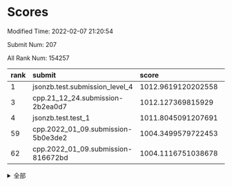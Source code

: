 # Scores

Modified Time: 2022-02-07 21:20:54

Submit Num: 207

All Rank Num: 154257

| rank |               submit               |       score        |       sigma        | pk_num |
| :--- | :--------------------------------- | :----------------- | :----------------- | :----- |
| 1    | jsonzb.test.submission_level_4     | 1012.9619120202558 | 0.7928014306211709 | 2980   |
| 3    | cpp.21_12_24.submission-2b2ea0d7   | 1012.127369815929  | 0.7887705061405911 | 2982   |
| 4    | jsonzb.test.test_1                 | 1011.8045091207691 | 0.7939501511920374 | 2981   |
| 59   | cpp.2022_01_09.submission-5b0e3de2 | 1004.3499579722453 | 0.7141629785184492 | 2980   |
| 62   | cpp.2022_01_09.submission-816672bd | 1004.1116751038678 | 0.7286196118190028 | 2983   |


<details>
<summary>全部</summary>

| rank |                 submit                 |       score        |       sigma        | pk_num |
| :--- | :------------------------------------- | :----------------- | :----------------- | :----- |
| 1    | jsonzb.test.submission_level_4         | 1012.9619120202558 | 0.7928014306211709 | 2980   |
| 2    | gobigger.level_3.submission_level_3_18 | 1012.2548901376093 | 0.7803069969380176 | 2983   |
| 3    | cpp.21_12_24.submission-2b2ea0d7       | 1012.127369815929  | 0.7887705061405911 | 2982   |
| 4    | jsonzb.test.test_1                     | 1011.8045091207691 | 0.7939501511920374 | 2981   |
| 5    | gobigger.level_3.submission_level_3_8  | 1011.0721507479105 | 0.7549290923190503 | 2984   |
| 6    | gobigger.level_3.submission_level_3_23 | 1011.01790844539   | 0.7676631030616458 | 2982   |
| 7    | gobigger.level_3.submission_level_3_29 | 1010.8505271691258 | 0.7733757636635099 | 2978   |
| 8    | gobigger.level_3.submission_level_3_30 | 1010.8035931192619 | 0.7866499641579915 | 2978   |
| 9    | gobigger.level_3.submission_level_3_45 | 1010.6462157677897 | 0.7808432056907475 | 2979   |
| 10   | gobigger.level_3.submission_level_3_24 | 1010.5569830634453 | 0.7640110369484067 | 2978   |
| 11   | gobigger.level_3.submission_level_3_48 | 1010.5051569862715 | 0.7605171644948514 | 2979   |
| 12   | gobigger.level_3.submission_level_3_40 | 1010.39125669337   | 0.753194721799775  | 2983   |
| 13   | gobigger.level_3.submission_level_3_39 | 1010.3450727590389 | 0.767008511177451  | 2980   |
| 14   | gobigger.level_3.submission_level_3_9  | 1010.3350202391201 | 0.7475925451004238 | 2976   |
| 15   | gobigger.level_3.submission_level_3_26 | 1010.3235900115276 | 0.7590248575787621 | 2977   |
| 16   | gobigger.level_3.submission_level_3_1  | 1010.225583268666  | 0.7786938415267725 | 2977   |
| 17   | gobigger.level_3.submission_level_3_4  | 1010.1393190608777 | 0.7571062216709084 | 2983   |
| 18   | gobigger.level_3.submission_level_3_37 | 1010.1190428789303 | 0.7614134260016933 | 2982   |
| 19   | gobigger.level_3.submission_level_3_32 | 1009.9783981417695 | 0.7618290277787052 | 2985   |
| 20   | gobigger.level_3.submission_level_3_19 | 1009.9747630906719 | 0.7639781048011444 | 2981   |
| 21   | gobigger.level_3.submission_level_3_41 | 1009.9617894312214 | 0.7422376129344167 | 2983   |
| 22   | gobigger.level_3.submission_level_3_20 | 1009.9562018317672 | 0.759288749126829  | 2983   |
| 23   | gobigger.level_3.submission_level_3_35 | 1009.9397275543096 | 0.7518793463712787 | 2982   |
| 24   | gobigger.level_3.submission_level_3_38 | 1009.9250595590563 | 0.7484343087226244 | 2986   |
| 25   | gobigger.level_3.submission_level_3_44 | 1009.8415442980917 | 0.7513075294257522 | 2985   |
| 26   | gobigger.level_3.submission_level_3_3  | 1009.8399243280784 | 0.7692599293206464 | 2978   |
| 27   | gobigger.level_3.submission_level_3_31 | 1009.8135515931859 | 0.7716654903987729 | 2983   |
| 28   | gobigger.level_3.submission_level_3_22 | 1009.7440074139224 | 0.7851832777916787 | 2985   |
| 29   | gobigger.level_3.submission_level_3_36 | 1009.7402110381479 | 0.7621115729070173 | 2977   |
| 30   | gobigger.level_3.submission_level_3_25 | 1009.6513197241752 | 0.7703906674654387 | 2983   |
| 31   | gobigger.level_3.submission_level_3_0  | 1009.5913547168084 | 0.7435238236499692 | 2986   |
| 32   | gobigger.level_3.submission_level_3_7  | 1009.5873027973871 | 0.7525694089307833 | 2981   |
| 33   | gobigger.level_3.submission_level_3_49 | 1009.5621938176755 | 0.7520293110512885 | 2980   |
| 34   | gobigger.level_3.submission_level_3_5  | 1009.5566355554233 | 0.7485566716214235 | 2981   |
| 35   | gobigger.level_3.submission_level_3_6  | 1009.5287185290703 | 0.7366736980708618 | 2986   |
| 36   | gobigger.level_3.submission_level_3_14 | 1009.4578951458386 | 0.7362945588621771 | 2981   |
| 37   | gobigger.level_3.submission_level_3_11 | 1009.4321544341299 | 0.747618887468095  | 2978   |
| 38   | gobigger.level_3.submission_level_3_27 | 1009.3833260058527 | 0.751163202781801  | 2981   |
| 39   | gobigger.level_3.submission_level_3_2  | 1009.3622443106347 | 0.7598614807434216 | 2980   |
| 40   | gobigger.level_3.submission_level_3_43 | 1009.3612133145257 | 0.7329094265894766 | 2980   |
| 41   | gobigger.level_3.submission_level_3_16 | 1009.285874768396  | 0.7432197706187356 | 2982   |
| 42   | gobigger.level_3.submission_level_3_33 | 1009.2821252095154 | 0.7509907201409314 | 2982   |
| 43   | gobigger.level_3.submission_level_3_28 | 1009.2509974170249 | 0.7410553110118845 | 2982   |
| 44   | gobigger.level_3.submission_level_3_42 | 1009.17752350276   | 0.7243794201362823 | 2980   |
| 45   | gobigger.level_3.submission_level_3_13 | 1009.1603766524748 | 0.7245549133346884 | 2979   |
| 46   | gobigger.level_3.submission_level_3_46 | 1009.160133511515  | 0.7478523547496998 | 2981   |
| 47   | gobigger.level_3.submission_level_3_21 | 1009.133519392746  | 0.7288220526512833 | 2980   |
| 48   | gobigger.level_3.submission_level_3_34 | 1009.1067440748425 | 0.745346435776605  | 2981   |
| 49   | gobigger.level_3.submission_level_3_15 | 1009.0233899180865 | 0.7535413969690656 | 2975   |
| 50   | gobigger.level_3.submission_level_3_12 | 1008.9105774999987 | 0.7515933531396789 | 2983   |
| 51   | gobigger.level_3.submission_level_3_10 | 1008.8922356389687 | 0.7330948274785198 | 2983   |
| 52   | gobigger.level_3.submission_level_3_17 | 1008.7434308755876 | 0.7420141436948926 | 2979   |
| 53   | gobigger.level_3.submission_level_3_47 | 1008.6463430173092 | 0.73461323633664   | 2977   |
| 54   | gobigger.level_1.submission_level_1_12 | 1005.0589948163588 | 0.7166896577204952 | 2985   |
| 55   | gobigger.level_1.submission_level_1_29 | 1005.0399702145355 | 0.7083770812863536 | 2982   |
| 56   | gobigger.level_1.submission_level_1_42 | 1004.643018548084  | 0.7178231883065757 | 2980   |
| 57   | gobigger.level_1.submission_level_1_39 | 1004.6033988389909 | 0.7174954547495964 | 2979   |
| 58   | gobigger.level_1.submission_level_1_21 | 1004.4415673913155 | 0.7050655645596072 | 2983   |
| 59   | cpp.2022_01_09.submission-5b0e3de2     | 1004.3499579722453 | 0.7141629785184492 | 2980   |
| 60   | gobigger.level_1.submission_level_1_30 | 1004.194235058684  | 0.7291817439215619 | 2977   |
| 61   | gobigger.level_1.submission_level_1_14 | 1004.1141695265346 | 0.7114121319921314 | 2981   |
| 62   | cpp.2022_01_09.submission-816672bd     | 1004.1116751038678 | 0.7286196118190028 | 2983   |
| 63   | gobigger.level_1.submission_level_1_25 | 1004.016931376393  | 0.7207726761486847 | 2981   |
| 64   | gobigger.level_1.submission_level_1_46 | 1003.8837829318066 | 0.7299966714211332 | 2987   |
| 65   | gobigger.level_1.submission_level_1_24 | 1003.8110146456013 | 0.7148195247779311 | 2980   |
| 66   | gobigger.level_1.submission_level_1_41 | 1003.7772324310987 | 0.7111194198823269 | 2973   |
| 67   | gobigger.level_1.submission_level_1_2  | 1003.7631891284104 | 0.7199314015984483 | 2983   |
| 68   | gobigger.level_1.submission_level_1_8  | 1003.705911750846  | 0.7147242440222064 | 2978   |
| 69   | gobigger.level_1.submission_level_1_7  | 1003.7017987796798 | 0.7191862471119057 | 2983   |
| 70   | gobigger.level_1.submission_level_1_26 | 1003.6954999190866 | 0.7176161094022436 | 2981   |
| 71   | gobigger.level_1.submission_level_1_9  | 1003.6777784159017 | 0.7083507670622795 | 2978   |
| 72   | gobigger.level_1.submission_level_1_48 | 1003.6568947290932 | 0.7179268444239969 | 2981   |
| 73   | gobigger.level_1.submission_level_1_27 | 1003.5968520025456 | 0.7103630573728734 | 2981   |
| 74   | gobigger.level_1.submission_level_1_11 | 1003.5617787917307 | 0.7020947624303346 | 2982   |
| 75   | gobigger.level_1.submission_level_1_19 | 1003.5525996552576 | 0.7158002409212296 | 2984   |
| 76   | gobigger.level_1.submission_level_1_4  | 1003.5185470517396 | 0.7237792209236716 | 2983   |
| 77   | gobigger.level_1.submission_level_1_32 | 1003.4981671023754 | 0.7203333365280721 | 2982   |
| 78   | gobigger.level_1.submission_level_1_13 | 1003.4603578662357 | 0.6970375126482887 | 2981   |
| 79   | gobigger.level_1.submission_level_1_22 | 1003.375874812372  | 0.7139220004211854 | 2975   |
| 80   | gobigger.level_1.submission_level_1_20 | 1003.354472066112  | 0.7153818532420688 | 2984   |
| 81   | gobigger.level_1.submission_level_1_37 | 1003.3477677330526 | 0.7243947450763344 | 2982   |
| 82   | gobigger.level_1.submission_level_1_17 | 1003.3471454472473 | 0.7144635429504466 | 2983   |
| 83   | gobigger.level_1.submission_level_1_35 | 1003.3390050850383 | 0.7144314579026502 | 2980   |
| 84   | gobigger.level_1.submission_level_1_6  | 1003.2978291782023 | 0.7059511646843974 | 2980   |
| 85   | gobigger.level_1.submission_level_1_23 | 1003.1800277151602 | 0.714158228655142  | 2981   |
| 86   | gobigger.level_1.submission_level_1_44 | 1003.1083929780722 | 0.7049258872444827 | 2982   |
| 87   | gobigger.level_1.submission_level_1_34 | 1003.103584325064  | 0.7083525072734428 | 2985   |
| 88   | gobigger.level_1.submission_level_1_38 | 1003.0931115243126 | 0.7243643604277143 | 2979   |
| 89   | gobigger.level_1.submission_level_1_1  | 1003.0854770077818 | 0.7247266534145284 | 2980   |
| 90   | gobigger.level_1.submission_level_1_33 | 1003.0774524187943 | 0.7125494054653276 | 2980   |
| 91   | gobigger.level_1.submission_level_1_15 | 1003.0219046880075 | 0.7150361938220674 | 2978   |
| 92   | gobigger.level_1.submission_level_1_5  | 1002.9870194122475 | 0.7206923042011297 | 2980   |
| 93   | gobigger.level_1.submission_level_1_3  | 1002.9296512916403 | 0.7163769768237281 | 2982   |
| 94   | gobigger.level_1.submission_level_1_18 | 1002.9241754348694 | 0.7196748408686554 | 2983   |
| 95   | gobigger.level_1.submission_level_1_47 | 1002.8788716770827 | 0.714792616680773  | 2980   |
| 96   | gobigger.level_1.submission_level_1_10 | 1002.8306629924137 | 0.7102035751569478 | 2984   |
| 97   | gobigger.level_1.submission_level_1_36 | 1002.789699135583  | 0.7119578948176225 | 2978   |
| 98   | gobigger.level_1.submission_level_1_0  | 1002.6980468644682 | 0.7169010789836927 | 2981   |
| 99   | gobigger.level_1.submission_level_1_31 | 1002.670597209805  | 0.7169827251037855 | 2982   |
| 100  | gobigger.level_1.submission_level_1_40 | 1002.6250529320477 | 0.716730176621815  | 2979   |
| 101  | gobigger.level_1.submission_level_1_49 | 1002.3725961120346 | 0.7115409948103827 | 2981   |
| 102  | gobigger.level_1.submission_level_1_45 | 1002.3706080578002 | 0.7239284017164825 | 2983   |
| 103  | gobigger.level_1.submission_level_1_28 | 1002.2299213162174 | 0.7056738158979223 | 2982   |
| 104  | gobigger.level_1.submission_level_1_16 | 1002.221977471108  | 0.7141844961101197 | 2984   |
| 105  | gobigger.level_1.submission_level_1_43 | 1001.4806460234671 | 0.723253026756214  | 2986   |
| 106  | gobigger.random.submission_random_24   | 998.3193988080012  | 0.7114059049366024 | 2984   |
| 107  | gobigger.random.submission_random_41   | 997.7265155318535  | 0.7099144972943193 | 2978   |
| 108  | gobigger.random.submission_random_22   | 997.5097590135626  | 0.6990890171279872 | 2983   |
| 109  | gobigger.random.submission_random_35   | 997.316231174998   | 0.7155111957652436 | 2984   |
| 110  | gobigger.random.submission_random_8    | 996.8709851551707  | 0.71141588364217   | 2981   |
| 111  | gobigger.random.submission_random_1    | 996.8068119129075  | 0.7190210220603281 | 2977   |
| 112  | gobigger.random.submission_random_21   | 996.7166922015562  | 0.7078314380751823 | 2982   |
| 113  | gobigger.random.submission_random_37   | 996.3664900415366  | 0.7025645979242728 | 2983   |
| 114  | gobigger.random.submission_random_45   | 996.356875098117   | 0.7084923216054656 | 2977   |
| 115  | gobigger.random.submission_random_43   | 996.3464087683238  | 0.7111356369982618 | 2985   |
| 116  | gobigger.random.submission_random_42   | 996.2498364176757  | 0.716156434635719  | 2979   |
| 117  | gobigger.random.submission_random_6    | 996.1846932472463  | 0.7172676472353912 | 2981   |
| 118  | gobigger.random.submission_random_26   | 996.1664779266824  | 0.7098526992849912 | 2979   |
| 119  | gobigger.random.submission_random_49   | 996.1498411002706  | 0.7150902132965151 | 2979   |
| 120  | gobigger.random.submission_random_15   | 996.1332081956609  | 0.7288502809715194 | 2982   |
| 121  | gobigger.random.submission_random_23   | 996.1160515764897  | 0.7037816401552758 | 2979   |
| 122  | gobigger.random.submission_random_47   | 996.1115967921417  | 0.7100124162515585 | 2978   |
| 123  | gobigger.random.submission_random_48   | 996.078152116063   | 0.7011154194169893 | 2982   |
| 124  | gobigger.random.submission_random_13   | 996.0570701837856  | 0.7036658967966452 | 2982   |
| 125  | gobigger.random.submission_random_44   | 996.047409316929   | 0.7103740136356137 | 2980   |
| 126  | gobigger.random.submission_random_16   | 996.0370048214113  | 0.6932709052936048 | 2980   |
| 127  | gobigger.random.submission_random_27   | 995.9983612704309  | 0.7238477201668228 | 2978   |
| 128  | gobigger.random.submission_random_12   | 995.9835691965463  | 0.7071218384736153 | 2981   |
| 129  | gobigger.random.submission_random_38   | 995.9714124368669  | 0.7007514225683421 | 2978   |
| 130  | gobigger.random.submission_random_40   | 995.9621331264651  | 0.7153463772549026 | 2987   |
| 131  | gobigger.random.submission_random_30   | 995.8908450151639  | 0.7079958864278425 | 2979   |
| 132  | gobigger.random.submission_random_25   | 995.8477133301559  | 0.7154130537896399 | 2978   |
| 133  | gobigger.random.submission_random_36   | 995.8207940571333  | 0.7127963667740319 | 2981   |
| 134  | gobigger.random.submission_random_29   | 995.8201458094202  | 0.7130566056154506 | 2983   |
| 135  | gobigger.random.submission_random_20   | 995.8031225434584  | 0.7092157874598359 | 2985   |
| 136  | gobigger.level_2.submission_level_2_31 | 995.785751387541   | 0.7112589345682044 | 2982   |
| 137  | gobigger.random.submission_random_32   | 995.7807160824929  | 0.711903597478319  | 2985   |
| 138  | gobigger.random.submission_random_28   | 995.780665044626   | 0.7231029172430083 | 2983   |
| 139  | gobigger.random.submission_random_39   | 995.6617987382812  | 0.7212546667435131 | 2988   |
| 140  | gobigger.random.submission_random_31   | 995.6492031307766  | 0.6956235376904983 | 2979   |
| 141  | gobigger.random.submission_random_9    | 995.5928235360198  | 0.7187350116929788 | 2979   |
| 142  | gobigger.random.submission_random_2    | 995.5260199610707  | 0.705879671368464  | 2985   |
| 143  | gobigger.random.submission_random_17   | 995.5037917967443  | 0.7144880125773924 | 2984   |
| 144  | gobigger.random.submission_random_7    | 995.4762991808071  | 0.7311552961670721 | 2978   |
| 145  | gobigger.random.submission_random_3    | 995.4474517867112  | 0.7133750882110236 | 2977   |
| 146  | gobigger.random.submission_random_4    | 995.4041867082844  | 0.7084781801193316 | 2980   |
| 147  | gobigger.random.submission_random_0    | 995.3993858316553  | 0.7062167524110646 | 2983   |
| 148  | gobigger.random.submission_random_5    | 995.2618065310132  | 0.7086829991420146 | 2981   |
| 149  | gobigger.random.submission_random_33   | 995.1355341140696  | 0.7389748367175019 | 2980   |
| 150  | gobigger.random.submission_random_34   | 995.0406300199128  | 0.7212169656333051 | 2984   |
| 151  | gobigger.random.submission_random_46   | 994.9500246745013  | 0.7196620356884781 | 2986   |
| 152  | gobigger.random.submission_random_10   | 994.7204574846917  | 0.6986579805238298 | 2984   |
| 153  | gobigger.random.submission_random_14   | 994.7075175545415  | 0.705375470588622  | 2980   |
| 154  | gobigger.random.submission_random_11   | 994.6973339932553  | 0.7310158415423907 | 2982   |
| 155  | gobigger.random.submission_random_19   | 994.5039076471173  | 0.7094585910047786 | 2981   |
| 156  | gobigger.random.submission_random_18   | 993.9577143747005  | 0.7156810636435221 | 2976   |
| 157  | gobigger.level_2.submission_level_2_33 | 993.7786789940938  | 0.7282398260489233 | 2982   |
| 158  | gobigger.level_2.submission_level_2_26 | 993.656186339812   | 0.7244561070517777 | 2975   |
| 159  | gobigger.level_2.submission_level_2_1  | 993.539501013772   | 0.733101074387596  | 2974   |
| 160  | gobigger.level_2.submission_level_2_5  | 993.472660882781   | 0.7442114664937758 | 2983   |
| 161  | gobigger.level_2.submission_level_2_14 | 993.279578288728   | 0.7468366806008757 | 2979   |
| 162  | gobigger.level_2.submission_level_2_29 | 993.2164156960615  | 0.7384699327117323 | 2979   |
| 163  | gobigger.level_2.submission_level_2_22 | 993.0743040532778  | 0.7514328357124129 | 2978   |
| 164  | gobigger.level_2.submission_level_2_6  | 993.0582942282035  | 0.74945731092586   | 2978   |
| 165  | gobigger.level_2.submission_level_2_23 | 993.0199071467953  | 0.7303409248110332 | 2980   |
| 166  | gobigger.level_2.submission_level_2_7  | 992.9853720310657  | 0.7444070791980293 | 2986   |
| 167  | gobigger.level_2.submission_level_2_38 | 992.9816941638088  | 0.7388211717432953 | 2978   |
| 168  | gobigger.level_2.submission_level_2_28 | 992.89798074911    | 0.7410467891650959 | 2983   |
| 169  | gobigger.level_2.submission_level_2_25 | 992.8380026011569  | 0.7436931100924886 | 2976   |
| 170  | gobigger.level_2.submission_level_2_24 | 992.7561792068983  | 0.7491389824239542 | 2977   |
| 171  | gobigger.level_2.submission_level_2_10 | 992.6123327614494  | 0.7561190475324719 | 2981   |
| 172  | gobigger.level_2.submission_level_2_44 | 992.557179159149   | 0.7232354163024973 | 2982   |
| 173  | gobigger.level_2.submission_level_2_8  | 992.5466447775543  | 0.752297327809661  | 2983   |
| 174  | gobigger.level_2.submission_level_2_3  | 992.466527603412   | 0.7372714161153262 | 2983   |
| 175  | gobigger.level_2.submission_level_2_17 | 992.4047491913371  | 0.7552801321492496 | 2980   |
| 176  | gobigger.level_2.submission_level_2_40 | 992.3918895096048  | 0.7613558011342397 | 2981   |
| 177  | gobigger.level_2.submission_level_2_45 | 992.2482357351461  | 0.7440497362721309 | 2977   |
| 178  | gobigger.level_2.submission_level_2_16 | 992.1875108096971  | 0.7472507944362783 | 2978   |
| 179  | gobigger.level_2.submission_level_2_48 | 992.1257105436683  | 0.7287426481739094 | 2982   |
| 180  | gobigger.level_2.submission_level_2_12 | 992.1192016401922  | 0.7643490870122742 | 2985   |
| 181  | gobigger.level_2.submission_level_2_27 | 992.113973580301   | 0.7448740661638427 | 2980   |
| 182  | gobigger.level_2.submission_level_2_21 | 992.0762966654228  | 0.7406043509922383 | 2981   |
| 183  | gobigger.level_2.submission_level_2_41 | 991.8696386814003  | 0.742536584822118  | 2977   |
| 184  | gobigger.level_2.submission_level_2_4  | 991.6675911463038  | 0.7550995854071517 | 2982   |
| 185  | gobigger.level_2.submission_level_2_32 | 991.5657253930669  | 0.7487101610390556 | 2978   |
| 186  | gobigger.level_2.submission_level_2_2  | 991.5595074374602  | 0.754362296771123  | 2981   |
| 187  | gobigger.level_2.submission_level_2_18 | 991.5583776631884  | 0.7501349840618544 | 2980   |
| 188  | gobigger.level_2.submission_level_2_49 | 991.519775078854   | 0.7430581063034506 | 2978   |
| 189  | gobigger.level_2.submission_level_2_30 | 991.5153067144513  | 0.7433679389935992 | 2981   |
| 190  | gobigger.level_2.submission_level_2_43 | 991.4737432035133  | 0.7642106109348891 | 2982   |
| 191  | gobigger.level_2.submission_level_2_47 | 991.4691540704433  | 0.7643114502232291 | 2975   |
| 192  | gobigger.level_2.submission_level_2_37 | 991.4277608519193  | 0.742351968733164  | 2983   |
| 193  | gobigger.level_2.submission_level_2_35 | 991.4182307743199  | 0.7526541900194623 | 2978   |
| 194  | gobigger.level_2.submission_level_2_11 | 991.3897384508497  | 0.7416096796921474 | 2981   |
| 195  | gobigger.level_2.submission_level_2_46 | 991.362482921198   | 0.7323774988888276 | 2981   |
| 196  | gobigger.level_2.submission_level_2_36 | 991.3470965265336  | 0.747511238146489  | 2978   |
| 197  | gobigger.level_2.submission_level_2_13 | 991.2268335283229  | 0.7499822537633446 | 2977   |
| 198  | gobigger.level_2.submission_level_2_0  | 991.2195505621802  | 0.755922581571436  | 2983   |
| 199  | gobigger.level_2.submission_level_2_19 | 991.2008372754099  | 0.7394963726883913 | 2982   |
| 200  | gobigger.level_2.submission_level_2_39 | 991.094837969863   | 0.7657440736281413 | 2981   |
| 201  | gobigger.level_2.submission_level_2_15 | 991.0162445653078  | 0.7690680999954062 | 2981   |
| 202  | gobigger.level_2.submission_level_2_9  | 990.8617446881769  | 0.7659252774277483 | 2981   |
| 203  | gobigger.level_2.submission_level_2_42 | 990.7655095247261  | 0.7408481646828813 | 2980   |
| 204  | gobigger.level_2.submission_level_2_34 | 989.6698099462449  | 0.7734301457129753 | 2977   |
| 205  | gobigger.level_2.submission_level_2_20 | 989.469262407335   | 0.7991302051775147 | 2977   |
| 206  | gobigger.none.submission_none_0        | 976.2686798100729  | 1.4434189666511232 | 2979   |
| 207  | gobigger.none.submission_none_1        | 973.7820281473631  | 1.803036287959076  | 2982   |

</details>